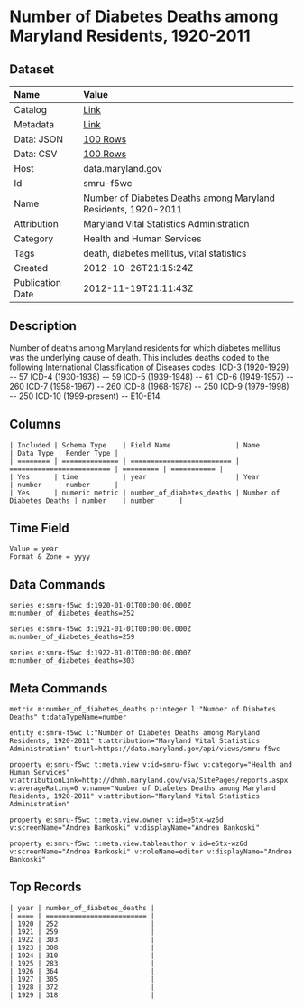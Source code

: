 # Number of Diabetes Deaths among Maryland Residents, 1920-2011

## Dataset

| Name | Value |
| :--- | :---- |
| Catalog | [Link](https://catalog.data.gov/dataset/number-of-diabetes-deaths-among-maryland-residents-1920-2011-a950a) |
| Metadata | [Link](https://data.maryland.gov/api/views/smru-f5wc) |
| Data: JSON | [100 Rows](https://data.maryland.gov/api/views/smru-f5wc/rows.json?max_rows=100) |
| Data: CSV | [100 Rows](https://data.maryland.gov/api/views/smru-f5wc/rows.csv?max_rows=100) |
| Host | data.maryland.gov |
| Id | smru-f5wc |
| Name | Number of Diabetes Deaths among Maryland Residents, 1920-2011 |
| Attribution | Maryland Vital Statistics Administration |
| Category | Health and Human Services |
| Tags | death, diabetes mellitus, vital statistics |
| Created | 2012-10-26T21:15:24Z |
| Publication Date | 2012-11-19T21:11:43Z |

## Description

Number of deaths among Maryland residents for which diabetes mellitus was the underlying cause of death.  This includes deaths coded to the following International Classification of Diseases codes:
ICD-3 (1920-1929) -- 57
ICD-4 (1930-1938) -- 59
ICD-5 (1939-1948) -- 61
ICD-6 (1949-1957) -- 260
ICD-7 (1958-1967) -- 260
ICD-8 (1968-1978) -- 250
ICD-9 (1979-1998) -- 250
ICD-10 (1999-present) -- E10-E14.

## Columns

```ls
| Included | Schema Type    | Field Name                | Name                      | Data Type | Render Type |
| ======== | ============== | ========================= | ========================= | ========= | =========== |
| Yes      | time           | year                      | Year                      | number    | number      |
| Yes      | numeric metric | number_of_diabetes_deaths | Number of Diabetes Deaths | number    | number      |
```

## Time Field

```ls
Value = year
Format & Zone = yyyy
```

## Data Commands

```ls
series e:smru-f5wc d:1920-01-01T00:00:00.000Z m:number_of_diabetes_deaths=252

series e:smru-f5wc d:1921-01-01T00:00:00.000Z m:number_of_diabetes_deaths=259

series e:smru-f5wc d:1922-01-01T00:00:00.000Z m:number_of_diabetes_deaths=303
```

## Meta Commands

```ls
metric m:number_of_diabetes_deaths p:integer l:"Number of Diabetes Deaths" t:dataTypeName=number

entity e:smru-f5wc l:"Number of Diabetes Deaths among Maryland Residents, 1920-2011" t:attribution="Maryland Vital Statistics Administration" t:url=https://data.maryland.gov/api/views/smru-f5wc

property e:smru-f5wc t:meta.view v:id=smru-f5wc v:category="Health and Human Services" v:attributionLink=http://dhmh.maryland.gov/vsa/SitePages/reports.aspx v:averageRating=0 v:name="Number of Diabetes Deaths among Maryland Residents, 1920-2011" v:attribution="Maryland Vital Statistics Administration"

property e:smru-f5wc t:meta.view.owner v:id=e5tx-wz6d v:screenName="Andrea Bankoski" v:displayName="Andrea Bankoski"

property e:smru-f5wc t:meta.view.tableauthor v:id=e5tx-wz6d v:screenName="Andrea Bankoski" v:roleName=editor v:displayName="Andrea Bankoski"
```

## Top Records

```ls
| year | number_of_diabetes_deaths | 
| ==== | ========================= | 
| 1920 | 252                       | 
| 1921 | 259                       | 
| 1922 | 303                       | 
| 1923 | 308                       | 
| 1924 | 310                       | 
| 1925 | 283                       | 
| 1926 | 364                       | 
| 1927 | 305                       | 
| 1928 | 372                       | 
| 1929 | 318                       | 
```